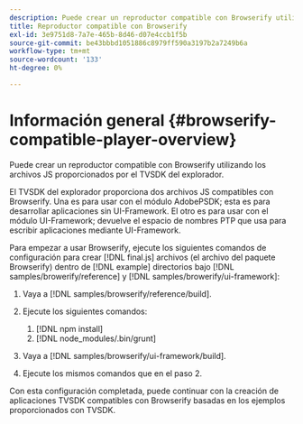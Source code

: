 ```yaml
---
description: Puede crear un reproductor compatible con Browserify utilizando los archivos JS proporcionados por el TVSDK del explorador.
title: Reproductor compatible con Browserify
exl-id: 3e9751d8-7a7e-465b-8d46-d07e4ccb1f5b
source-git-commit: be43bbbd1051886c8979ff590a3197b2a7249b6a
workflow-type: tm+mt
source-wordcount: '133'
ht-degree: 0%

---
```


# Información general {#browserify-compatible-player-overview}

Puede crear un reproductor compatible con Browserify utilizando los archivos JS proporcionados por el TVSDK del explorador.

El TVSDK del explorador proporciona dos archivos JS compatibles con Browserify. Una es para usar con el módulo AdobePSDK; esta es para desarrollar aplicaciones sin UI-Framework. El otro es para usar con el módulo UI-Framework; devuelve el espacio de nombres PTP que usa para escribir aplicaciones mediante UI-Framework.

Para empezar a usar Browserify, ejecute los siguientes comandos de configuración para crear [!DNL final.js] archivos (el archivo del paquete Browserify) dentro de [!DNL example] directorios bajo [!DNL samples/browerify/reference] y [!DNL samples/browerify/ui-framework]:

1. Vaya a [!DNL samples/browserify/reference/build].
1. Ejecute los siguientes comandos:

   1. [!DNL npm install]
   1. [!DNL node_modules/.bin/grunt]

1. Vaya a [!DNL samples/browserify/ui-framework/build].
1. Ejecute los mismos comandos que en el paso 2.

Con esta configuración completada, puede continuar con la creación de aplicaciones TVSDK compatibles con Browserify basadas en los ejemplos proporcionados con TVSDK.
